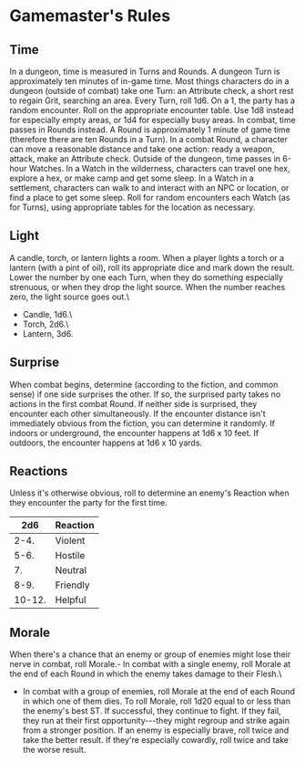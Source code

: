 Gamemaster's Rules
==================

Time
----

In a dungeon, time is measured in Turns and Rounds. A dungeon Turn is approximately ten minutes of in-game time. Most things characters do in a dungeon (outside of combat) take one Turn: an Attribute check, a short rest to regain Grit, searching an area. Every Turn, roll 1d6. On a 1, the party has a random encounter. Roll on the appropriate encounter table. Use 1d8 instead for especially empty areas, or 1d4 for especially busy areas. In combat, time passes in Rounds instead. A Round is approximately 1 minute of game time (therefore there are ten Rounds in a Turn). In a combat Round, a character can move a reasonable distance and take one action: ready a weapon, attack, make an Attribute check. Outside of the dungeon, time passes in 6-hour Watches. In a Watch in the wilderness, characters can travel one hex, explore a hex, or make camp and get some sleep. In a Watch in a settlement, characters can walk to and interact with an NPC or location, or find a place to get some sleep. Roll for random encounters each Watch (as for Turns), using appropriate tables for the location as necessary.

Light
-----

A candle, torch, or lantern lights a room. When a player lights a torch or a lantern (with a pint of oil), roll its appropriate dice and mark down the result. Lower the number by one each Turn, when they do something especially strenuous, or when they drop the light source. When the number reaches zero, the light source goes out.\
- Candle, 1d6.\
- Torch, 2d6.\
- Lantern, 3d6.

Surprise
--------

When combat begins, determine (according to the fiction, and common sense) if one side surprises the other. If so, the surprised party takes no actions in the first combat Round. If neither side is surprised, they encounter each other simultaneously. If the encounter distance isn't immediately obvious from the fiction, you can determine it randomly. If indoors or underground, the encounter happens at 1d6 x 10 feet. If outdoors, the encounter happens at 1d6 x 10 yards.

Reactions
---------

Unless it's otherwise obvious, roll to determine an enemy's Reaction when they encounter the party for the first time.

| 2d6 | Reaction |
| --- | --- |
| 2-4. | Violent |
| 5-6. | Hostile |
| 7. | Neutral |
| 8-9. | Friendly |
| 10-12. | Helpful |

Morale
------

When there's a chance that an enemy or group of enemies might lose their nerve in combat, roll Morale.- In combat with a single enemy, roll Morale at the end of each Round in which the enemy takes damage to their Flesh.\
- In combat with a group of enemies, roll Morale at the end of each Round in which one of them dies. To roll Morale, roll 1d20 equal to or less than the enemy's best ST. If successful, they continue to fight. If they fail, they run at their first opportunity---they might regroup and strike again from a stronger position. If an enemy is especially brave, roll twice and take the better result. If they're especially cowardly, roll twice and take the worse result.
